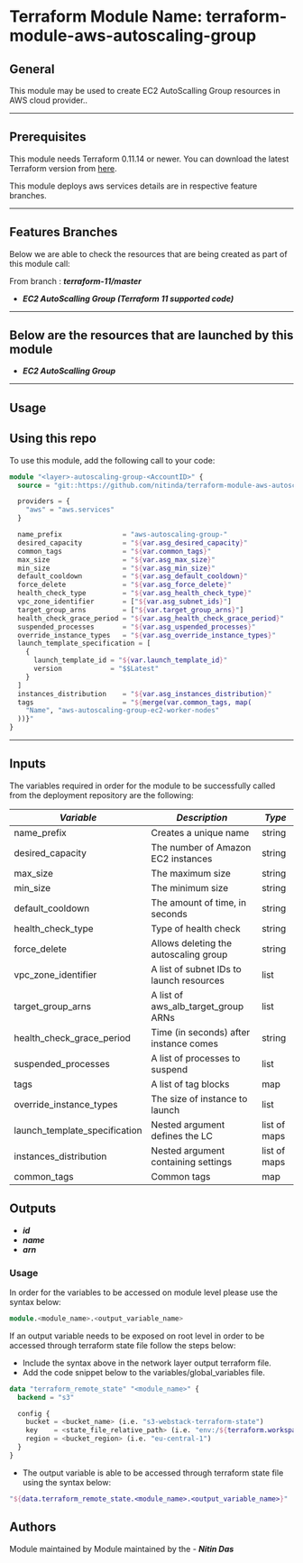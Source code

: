 # Terraform Module Name: terraform-module-aws-autoscaling-group


## General

This module may be used to create EC2 AutoScalling Group resources in AWS cloud provider..

---


## Prerequisites

This module needs Terraform 0.11.14 or newer.
You can download the latest Terraform version from [here](https://www.terraform.io/downloads.html).

This module deploys aws services details are in respective feature branches.

---

## Features Branches

Below we are able to check the resources that are being created as part of this module call:

From branch : **_terraform-11/master_**

* **_EC2 AutoScalling Group (Terraform 11 supported code)_**


---

## Below are the resources that are launched by this module

* **_EC2 AutoScalling Group_**


---

## Usage

## Using this repo

To use this module, add the following call to your code:

```tf
module "<layer>-autoscaling-group-<AccountID>" {
  source = "git::https://github.com/nitinda/terraform-module-aws-autoscaling-group.git?ref=terraform-11/master"

  providers = {
    "aws" = "aws.services"
  }

  name_prefix               = "aws-autoscaling-group-"
  desired_capacity          = "${var.asg_desired_capacity}"
  common_tags               = "${var.common_tags}"
  max_size                  = "${var.asg_max_size}"
  min_size                  = "${var.asg_min_size}"
  default_cooldown          = "${var.asg_default_cooldown}"
  force_delete              = "${var.asg_force_delete}"
  health_check_type         = "${var.asg_health_check_type}"
  vpc_zone_identifier       = ["${var.asg_subnet_ids}"]
  target_group_arns         = ["${var.target_group_arns}"]
  health_check_grace_period = "${var.asg_health_check_grace_period}"
  suspended_processes       = "${var.asg_uspended_processes}"
  override_instance_types   = "${var.asg_override_instance_types}"
  launch_template_specification = [
    {
      launch_template_id = "${var.launch_template_id}"
      version            = "$$Latest"
    }
  ]
  instances_distribution    = "${var.asg_instances_distribution}"
  tags                      = "${merge(var.common_tags, map(
    "Name", "aws-autoscaling-group-ec2-worker-nodes"
  ))}"
}
```


---

## Inputs

The variables required in order for the module to be successfully called from the deployment repository are the following:


|         **_Variable_**        |            **_Description_**             |    **_Type_**   |
|-------------------------------|------------------------------------------|-----------------|
| name_prefix                   | Creates a unique name                    | string          |
| desired_capacity              | The number of Amazon EC2 instances       | string          |
| max_size                      | The maximum size                         | string          |
| min_size                      | The minimum size                         | string          |
| default_cooldown              | The amount of time, in seconds           | string          |
| health_check_type             | Type of health check                     | string          |
| force_delete                  | Allows deleting the autoscaling group    | string          |
| vpc_zone_identifier           | A list of subnet IDs to launch resources | list            |
| target_group_arns             | A list of aws_alb_target_group ARNs      | list            |
| health_check_grace_period     | Time (in seconds) after instance comes   | string          |
| suspended_processes           | A list of processes to suspend           | list            |
| tags                          | A list of tag blocks                     | map             |
| override_instance_types       | The size of instance to launch           | list            |
| launch_template_specification | Nested argument defines the LC           | list of maps    |
| instances_distribution        | Nested argument containing settings      | list of maps    |
| common_tags                   | Common tags                              | map             |






## Outputs

* **_id_**
* **_name_**
* **_arn_**




### Usage
In order for the variables to be accessed on module level please use the syntax below:

```tf
module.<module_name>.<output_variable_name>
```

If an output variable needs to be exposed on root level in order to be accessed through terraform state file follow the steps below:

- Include the syntax above in the network layer output terraform file.
- Add the code snippet below to the variables/global_variables file.

```tf
data "terraform_remote_state" "<module_name>" {
  backend = "s3"

  config {
    bucket = <bucket_name> (i.e. "s3-webstack-terraform-state")
    key    = <state_file_relative_path> (i.e. "env:/${terraform.workspace}/4_Networking/terraform.tfstate")
    region = <bucket_region> (i.e. "eu-central-1")
  }
}
```

- The output variable is able to be accessed through terraform state file using the syntax below:

```tf
"${data.terraform_remote_state.<module_name>.<output_variable_name>}"
```

## Authors
Module maintained by Module maintained by the - **_Nitin Das_**
